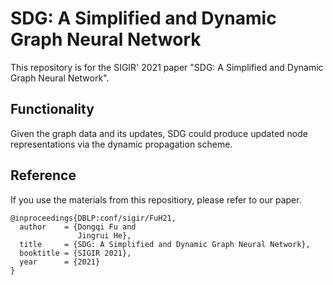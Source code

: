 # SDG: A Simplified and Dynamic Graph Neural Network
This repository is for the SIGIR' 2021 paper "SDG: A Simplified and Dynamic Graph Neural Network".

## Functionality
Given the graph data and its updates, SDG could produce updated node representations via the dynamic propagation scheme.

## Reference
If you use the materials from this repositiory, please refer to our paper.
```
@inproceedings{DBLP:conf/sigir/FuH21,
  author    = {Dongqi Fu and
               Jingrui He},
  title     = {SDG: A Simplified and Dynamic Graph Neural Network},
  booktitle = {SIGIR 2021},
  year      = {2021}
}
```
